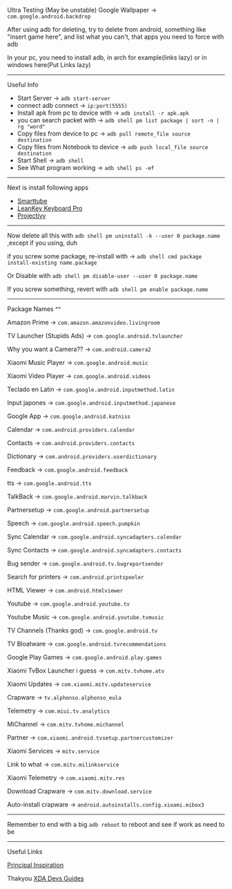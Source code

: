 Ultra Testing (May be unstable)
Google Wallpaper -> `com.google.android.backdrop`

After using adb for deleting, try to delete from android, something like "insert game here", and list what you can't, that apps you need to force with adb

In your pc, you need to install adb, in arch for example(links lazy) or in windows here(Put Links lazy)

---
Useful Info
- Start Server -> `adb start-server`
- connect adb connect -> `ip:port(5555)`
- Install apk from pc to device with -> `adb install -r apk.apk`
- you can search packet with -> `adb shell pm list package | sort -n | rg "word"`
- Copy files from device to pc ->  `adb pull remote_file source destination`
- Copy files from Notebook to device -> `adb push local_file source destination`
- Start Shell -> `adb shell`
- See What program working -> `adb shell ps -ef`

---
Next is install following apps
- [Smarttube](https://github.com/yuliskov/smarttube)
- [LeanKey Keyboard Pro](https://github.com/yuliskov/LeanKeyKeyboard)
- [Projectivy](https://github.com/spocky/miproja1)

---

Now delete all this with `adb shell pm uninstall -k --user 0 package.name` ,except if you using, duh

if you screw some package, re-install with -> `adb shell cmd package install-existing name.package`

Or Disable with `adb shell pm disable-user --user 0 package.name`

If you screw something, revert with `adb shell pm enable package.name`

---

Package Names ^^

Amazon Prime -> `com.amazon.amazonvideo.livingroom`

TV Launcher (Stupids Ads) -> `com.google.android.tvlauncher`

Why you want a Camera?? -> `com.android.camera2`

Xiaomi Music Player -> `com.google.android.music`

Xiaomi Video Player -> `com.google.android.videos`

Teclado en Latin -> `com.google.android.inputmethod.latin`

Input japones -> `com.google.android.inputmethod.japanese`

Google App -> `com.google.android.katniss`

Calendar -> `com.android.providers.calendar`

Contacts -> `com.android.providers.contacts`

Dictionary -> `com.android.providers.userdictionary`

Feedback -> `com.google.android.feedback`

tts -> `com.google.android.tts`

TalkBack -> `com.google.android.marvin.talkback`

Partnersetup -> `com.google.android.partnersetup`

Speech -> `com.google.android.speech.pumpkin`

Sync Calendar -> `com.google.android.syncadapters.calendar`

Sync Contacts -> `com.google.android.syncadapters.contacts`

Bug sender -> `com.google.android.tv.bugreportsender`

Search for printers -> `com.android.printspooler`

HTML Viewer -> `com.android.htmlviewer`

Youtube -> `com.google.android.youtube.tv`

Youtube Music -> `com.google.android.youtube.tvmusic`

TV Channels (Thanks god) -> `com.google.android.tv`

TV Bloatware -> `com.google.android.tvrecommendations`

Google Play Games -> `com.google.android.play.games`

Xiaomi TvBox Launcher i guess -> `com.mitv.tvhome.atv`

Xiaomi Updates -> `com.xiaomi.mitv.updateservice`

Crapware -> `tv.alphonso.alphonso_eula`

Telemetry -> `com.miui.tv.analytics`

MiChannel -> `com.mitv.tvhome.michannel`

Partner -> `com.xiaomi.android.tvsetup.partnercustomizer`

Xiaomi Services -> `mitv.service`

Link to what -> `com.mitv.milinkservice`

Xiaomi Telemetry -> `com.xiaomi.mitv.res`

Download Crapware -> `com.mitv.download.service`

Auto-install crapware -> `android.autoinstalls.config.xioami.mibox3`

---

Remember to end with a big `adb reboot` to reboot and see if work as need to be

---

Useful Links

[Principal Inspiration](https://sites.google.com/site/tweakradje/devices/xiaomi-mi-tv-stick)

Thakyou [XDA Devs Guides](https://xdaforums.com/t/how-to-debloat-adb-the-ultimate-adb-debloating-thread-for-the-s20-u-series.4089089/)
